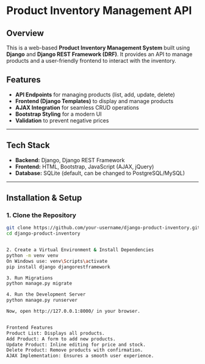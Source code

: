 # Product Inventory Management API

## Overview
This is a web-based **Product Inventory Management System** built using **Django** and **Django REST Framework (DRF)**. It provides an API to manage products and a user-friendly frontend to interact with the inventory.

## Features
- **API Endpoints** for managing products (list, add, update, delete)
- **Frontend (Django Templates)** to display and manage products
- **AJAX Integration** for seamless CRUD operations
- **Bootstrap Styling** for a modern UI
- **Validation** to prevent negative prices

---

## Tech Stack
- **Backend:** Django, Django REST Framework
- **Frontend:** HTML, Bootstrap, JavaScript (AJAX, jQuery)
- **Database:** SQLite (default, can be changed to PostgreSQL/MySQL)

---

## Installation & Setup

### **1. Clone the Repository**
```sh
git clone https://github.com/your-username/django-product-inventory.git
cd django-product-inventory


2. Create a Virtual Environment & Install Dependencies
python -m venv venv
On Windows use: venv\Scripts\activate
pip install django djangorestframework

3. Run Migrations
python manage.py migrate

4. Run the Development Server
python manage.py runserver

Now, open http://127.0.0.1:8000/ in your browser.


Frontend Features
Product List: Displays all products.
Add Product: A form to add new products.
Update Product: Inline editing for price and stock.
Delete Product: Remove products with confirmation.
AJAX Implementation: Ensures a smooth user experience.
